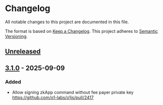 # Changelog

All notable changes to this project are documented in this file.

The format is based on [Keep a Changelog](https://keepachangelog.com/en/1.0.0/).
This project adheres to
[Semantic Versioning](https://semver.org/spec/v2.0.0.html).

<!--
  Possible subsections:
    _Added_ for new features.
    _Changed_ for changes in existing functionality.
    _Deprecated_ for soon-to-be removed features.
    _Removed_ for now removed features.
    _Fixed_ for any bug fixes.
    _Security_ in case of vulnerabilities.
 -->

## [Unreleased](https://github.com/o1-labs/o1js/compare/f54dd40...HEAD)

## [3.1.0](https://github.com/o1-labs/o1js/compare/e3e758b...f54dd40) - 2025-09-09

### Added

- Allow signing zkApp command without fee payer private key
  https://github.com/o1-labs/o1js/pull/2417
